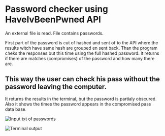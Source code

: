 <h1>Password checker using HaveIvBeenPwned API</h1>

An external file is read. File contains passwords.

First part of the password is cut of hashed and sent of to the API where the results witch have same hash are grouped en sent back.
Than the program cheks the responses but this time using the full hashed password. It returns if there are matches (compromises) of the password and how many there are.

<h2>This way the user can check his pass without the password leaving the computer.</h2> 

It returns the results in the terminal, but the password is partialy obscured. Also it shows the times the password appears in the compromised pass data base.

![Input txt of passwords](https://imgur.com/xEKftve.png)

![Terminal output](https://i.imgur.com/Ba8eWi9.png)
